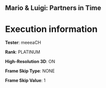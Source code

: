 ## Mario & Luigi: Partners in Time

# Execution information


**Tester**: meeeaCH

**Rank**: PLATINUM

**High-Resolution 3D**: ON

**Frame Skip Type**: NONE

**Frame Skip Value**: 1